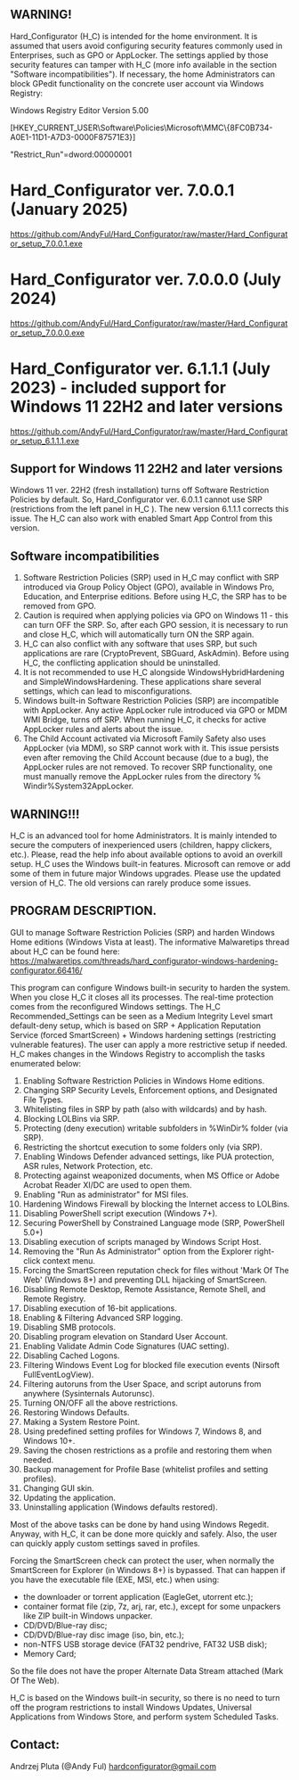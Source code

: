 
## WARNING!
Hard_Configurator (H_C) is intended for the home environment. It is assumed that users avoid configuring security features commonly used in Enterprises, such as GPO or AppLocker. The settings applied by those security features can tamper with H_C (more info available in the section "Software  incompatibilities").
If necessary, the home Administrators can block GPedit functionality on the concrete user account via Windows Registry:

Windows Registry Editor Version 5.00

[HKEY_CURRENT_USER\Software\Policies\Microsoft\MMC\\{8FC0B734-A0E1-11D1-A7D3-0000F87571E3}]

"Restrict_Run"=dword:00000001




# Hard_Configurator ver. 7.0.0.1 (January 2025)
https://github.com/AndyFul/Hard_Configurator/raw/master/Hard_Configurator_setup_7.0.0.1.exe

# Hard_Configurator ver. 7.0.0.0 (July 2024)
https://github.com/AndyFul/Hard_Configurator/raw/master/Hard_Configurator_setup_7.0.0.0.exe

# Hard_Configurator ver. 6.1.1.1 (July 2023) - included support for Windows 11 22H2 and later versions
https://github.com/AndyFul/Hard_Configurator/raw/master/Hard_Configurator_setup_6.1.1.1.exe

## Support for Windows 11 22H2 and later versions
Windows 11 ver. 22H2 (fresh installation) turns off Software Restriction Policies by default. So, Hard_Configurator ver. 
6.0.1.1 cannot use SRP (restrictions from the left panel in H_C ). The new version 6.1.1.1 corrects this issue. 
The H_C can also work with enabled Smart App Control from this version.

## Software incompatibilities
1. Software Restriction Policies (SRP) used in H_C may conflict with SRP introduced via Group Policy Object (GPO), available in Windows Pro, Education, and Enterprise editions. Before using H_C, the SRP has to be removed from GPO.
2. Caution is required when applying policies via GPO on Windows 11 - this can turn OFF the SRP.  So, after each GPO session, it is necessary to run and close H_C, which will automatically turn ON the SRP again.
3. H_C can also conflict with any software that uses SRP, but such applications are rare (CryptoPrevent, SBGuard, AskAdmin). Before using H_C, the conflicting application should be uninstalled.
4. It is not recommended to use H_C alongside WindowsHybridHardening and SimpleWindowsHardening. These applications share several settings, which can lead to misconfigurations.
5. Windows built-in Software Restriction Policies (SRP) are incompatible with AppLocker. Any active AppLocker rule introduced via GPO or MDM WMI Bridge, turns off SRP.  When running H_C, it checks for active AppLocker rules and alerts about the issue.
6. The Child Account activated via Microsoft Family Safety also uses AppLocker (via MDM), so SRP cannot work with it. This issue persists even after removing the Child Account because (due to a bug), the AppLocker rules are not removed. To recover SRP functionality, one must manually remove the AppLocker rules from the directory % Windir%System32AppLocker.


## WARNING!!!

H_C is an advanced tool for home Administrators. It is mainly intended to secure the computers of inexperienced users (children, happy clickers, etc.). Please, read the help info about available options to avoid an overkill setup. 
H_C uses the Windows built-in features. Microsoft can remove or add some of them in future major Windows upgrades. 
Please use the updated version of H_C. The old versions can rarely produce some issues.



## PROGRAM DESCRIPTION.

GUI to manage Software Restriction Policies (SRP) and harden Windows Home editions (Windows Vista at least).
The informative Malwaretips thread about H_C can be found here:
https://malwaretips.com/threads/hard_configurator-windows-hardening-configurator.66416/


This program can configure Windows built-in security to harden the system. When you close H_C it closes all its 
processes. The real-time protection comes from the reconfigured Windows settings.
The H_C Recommended_Settings can be seen as a Medium Integrity Level smart default-deny setup, which is based on 
SRP + Application Reputation Service (forced SmartScreen) + Windows hardening settings (restricting vulnerable features). The 
user can apply a more restrictive setup if needed.
H_C makes changes in the Windows Registry to accomplish the tasks enumerated below:

1. Enabling Software Restriction Policies in Windows Home editions.
2. Changing SRP Security Levels, Enforcement options, and Designated File Types.
3. Whitelisting files in SRP by path (also with wildcards) and by hash.
4. Blocking LOLBins via SRP.
5. Protecting (deny execution) writable subfolders in %WinDir% folder (via SRP).
6. Restricting the shortcut execution to some folders only (via SRP).
7. Enabling Windows Defender advanced settings, like PUA protection, ASR rules, Network Protection, etc. 
8. Protecting against weaponized documents, when MS Office or Adobe Acrobat Reader XI/DC are used to open them.
9. Enabling "Run as administrator" for MSI files.
10. Hardening Windows Firewall by blocking the Internet access to LOLBins.
11. Disabling PowerShell script execution (Windows 7+).
12. Securing PowerShell by Constrained Language mode (SRP, PowerShell 5.0+)
13. Disabling execution of scripts managed by Windows Script Host.
14. Removing the "Run As Administrator" option from the Explorer right-click context menu.
15. Forcing the SmartScreen reputation check for files without 'Mark Of The Web' (Windows 8+) and preventing DLL hijacking of SmartScreen.
16. Disabling Remote Desktop, Remote Assistance, Remote Shell, and Remote Registry.
17. Disabling execution of 16-bit applications.
18. Enabling & Filtering Advanced SRP logging.
19. Disabling SMB protocols.
20. Disabling program elevation on Standard User Account.
21. Enabling Validate Admin Code Signatures (UAC setting).
22. Disabling Cached Logons.
23. Filtering Windows Event Log for blocked file execution events (Nirsoft FullEventLogView).
24. Filtering autoruns from the User Space, and script autoruns from anywhere (Sysinternals Autorunsc).
25. Turning ON/OFF all the above restrictions.
26. Restoring Windows Defaults.
27. Making a System Restore Point.
28. Using predefined setting profiles for Windows 7, Windows 8, and Windows 10+.
29. Saving the chosen restrictions as a profile and restoring them when needed.
30. Backup management for Profile Base (whitelist profiles and setting profiles).
31. Changing GUI skin.
32. Updating the application.
33. Uninstalling application (Windows defaults restored).


Most of the above tasks can be done by hand using Windows Regedit. Anyway, with H_C, it can be done more quickly 
and safely. Also, the user can quickly apply custom settings saved in profiles.

Forcing the SmartScreen check can protect the user, when normally the SmartScreen for Explorer (in Windows 8+) is bypassed.
That can happen if you have the executable file (EXE, MSI, etc.) when using:

* the downloader or torrent application (EagleGet, utorrent etc.);
* container format file (zip, 7z, arj, rar, etc.), except for some unpackers like ZIP built-in Windows unpacker.
* CD/DVD/Blue-ray disc;
* CD/DVD/Blue-ray disc image (iso, bin, etc.);
* non-NTFS USB storage device (FAT32 pendrive, FAT32 USB disk);
* Memory Card;

So the file does not have the proper Alternate Data Stream attached (Mark Of The Web).

H_C is based on the Windows built-in security, so there is no need to turn off the program restrictions to install 
Windows Updates, Universal Applications from Windows Store, and perform system Scheduled Tasks.

## Contact: 
Andrzej Pluta (@Andy Ful)
hardconfigurator@gmail.com

